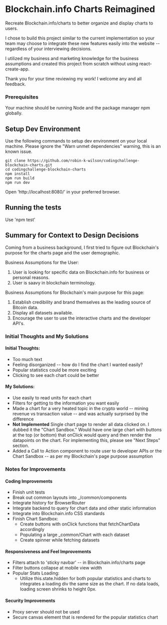 # Blockchain.info Charts Reimagined

Recreate Blockchain.info/charts to better organize and display charts to users. 

I chose to build this project similar to the current implementation so your team may choose to integrate these new features easily into the website -- regardless of your interviewing decisions.

I utilized my business and marketing knowledge for the business assumptions and created this project from scratch without using react-create-app.

Thank you for your time reviewing my work! I welcome any and all feedback.


### Prerequisites

Your machine should be running Node and the package manager npm globally.

## Setup Dev Environment

Use the following commands to setup dev environment on your local machine. Please ignore the "Warn unmet dependencies" warning, this is an known issue. 

```
git clone https://github.com/robin-k-wilson/codingchallenge-blockchain-charts.git
cd codingchallenge-blockchain-charts
npm install
npm run build
npm run dev
```

Open 'http://localhost:8080/' in your preferred browser.

## Running the tests

Use 'npm test'


## Summary for Context to Design Decisions

Coming from a business background, I first tried to figure out Blockchain's purpose for the charts page and the user demographic.

Business Assumptions for the User:
1. User is looking for specific data on Blockchain.info for business or personal reasons.
2. User is saavy in blockchain terminology.

Business Assumptions for Blockchain's main purpose for this page:
1. Establish credibility and brand themselves as the leading source of Bitcoin data.
2. Display all datasets available.
3. Encourage the user to use the interactive charts and the developer API's.


### Initial Thoughts and My Solutions

#### Initial Thoughts:
- Too much text
- Feeling disorganized -- how do I find the chart I wanted easily?
- Popular statistics could be more exciting
- Clicking to see each chart could be better

#### My Solutions:
- Use easily to read units for each chart
- Filters for getting to the information you want easily
- Made a chart for a very heated topic in the crypto world -- mining revenue vs transaction value -- and was actually surprised by the difference
- **Not Implemented** Single chart page to render all data clicked on. I dubbed it the "Chart Sandbox." Would have one large chart with buttons at the top (or bottom) that onClick would query and then render the datapoints on the chart. For implementing this, please see "Next Steps" section.
- Added a Call to Action component to route user to developer APIs or the Chart Sandbox -- as per my Blockchain's page purpose assumption


### Notes for Improvements

#### Coding Improvements
- Finish unit tests
- Break out common layouts into _/common/components
- Integrate history for BrowserRouter
- Integrate backend to query for chart data and other static information
- Integrate into Blockchain.info CSS standards
- Finish Chart Sandbox: 
    - Create buttons with onClick functions that fetchChartData accordingly
    - Populating a large _common/Chart with each dataset
    - Create spinner while fetching datasets

#### Responsiveness and Feel Improvements
- Filters attach to 'sticky navbar' -- in Blockchain.info/charts page
- Filter buttons collapse at mobile view width
- Popular Stats Loading: 
    - Utilize this.state.hidden for both popular statistics and charts to integrates a loading div the same size as the chart. If no data loads, loading screen shrinks to height 0px.

#### Security Improvements
- Proxy server should not be used
- Secure canvas element that is rendered for the popular statistics chart
